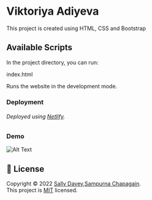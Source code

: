 # Viktoriya Adiyeva

This project is created using HTML, CSS and Bootstrap

## Available Scripts

In the project directory, you can run:

index.html

Runs the website in the development mode.



### Deployment
###### Deployed using [Netlify](https://www.netlify.com/).


### Demo
![Alt Text](https://media.giphy.com/media/vFKqnCdLPNOKc/giphy.gif)

## 📝 License

Copyright © 2022 [Sally Davey,Sampurna Chapagain]([https://github.com/avneesh0612](https://github.com/SampurnaC)). <br />
This project is [MIT](https://github.com/SampurnaC/bootstrap_nav/blob/master/License) licensed.

